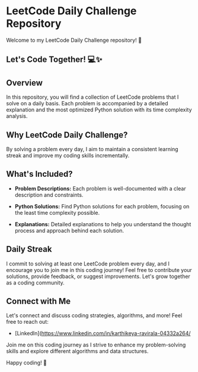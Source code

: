 
# LeetCode Daily Challenge Repository

Welcome to my LeetCode Daily Challenge repository! 🚀
## Let's Code Together! 💻✨

## Overview

In this repository, you will find a collection of LeetCode problems that I solve on a daily basis.
Each problem is accompanied by a detailed explanation and the most optimized Python solution with its time complexity analysis.

## Why LeetCode Daily Challenge?

By solving a problem every day, I aim to maintain a consistent learning streak and improve my coding skills incrementally.

## What's Included?

- **Problem Descriptions:** Each problem is well-documented with a clear description and constraints.

- **Python Solutions:** Find Python solutions for each problem, focusing on the least time complexity possible.

- **Explanations:** Detailed explanations to help you understand the thought process and approach behind each solution.

## Daily Streak

I commit to solving at least one LeetCode problem every day, and I encourage you to join me in this coding journey! 
Feel free to contribute your solutions, provide feedback, or suggest improvements.
Let's grow together as a coding community.


## Connect with Me

Let's connect and discuss coding strategies, algorithms, and more! Feel free to reach out:

- [LinkedIn](https://www.linkedin.com/in/karthikeya-ravirala-04332a264/

  
Join me on this coding journey as I strive to enhance my problem-solving skills and explore different algorithms and data structures.

Happy coding! 🚀
